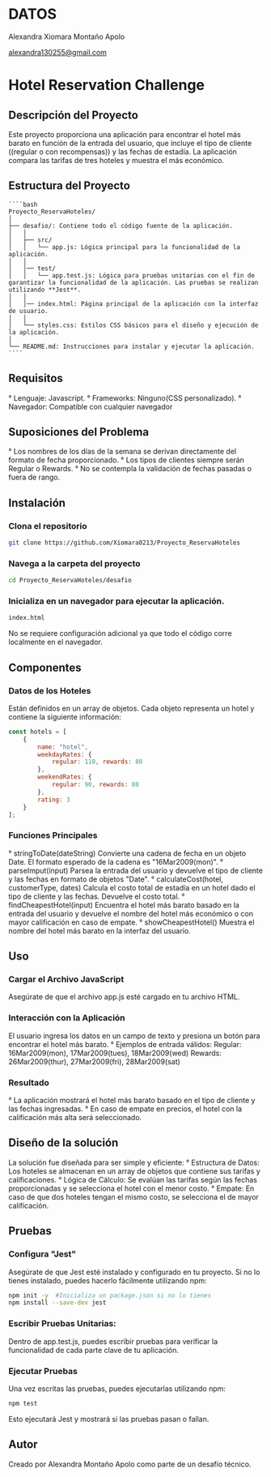 # DATOS

Alexandra Xiomara Montaño Apolo

alexandra130255@gmail.com

# Hotel Reservation Challenge

## Descripción del Proyecto
Este proyecto proporciona una aplicación para encontrar el hotel más barato en función de la entrada del usuario, que incluye el tipo de cliente ((regular o con recompensas)) y las fechas de estadía. La aplicación compara las tarifas de tres hoteles y muestra el más económico.

## Estructura del Proyecto
    ````bash
    Proyecto_ReservaHoteles/
    │
    ├── desafio/: Contiene todo el código fuente de la aplicación. 
    │   │
    │   ├── src/
    │   │   └── app.js: Lógica principal para la funcionalidad de la aplicación.
    │   │
    │   │── test/
    │   │   └── app.test.js: Lógica para pruebas unitarias con el fin de garantizar la funcionalidad de la aplicación. Las pruebas se realizan utilizando **Jest**.
    │   │
    │   │── index.html: Página principal de la aplicación con la interfaz de usuario.
    │   │   
    │   └── styles.css: Estilos CSS básicos para el diseño y ejecución de la aplicación.
    │
    └── README.md: Instrucciones para instalar y ejecutar la aplicación.
    ````
        
## Requisitos
° Lenguaje: Javascript.
° Frameworks: Ninguno(CSS personalizado).
° Navegador: Compatible con cualquier navegador

## Suposiciones del Problema
° Los nombres de los días de la semana se derivan directamente del formato de fecha proporcionado.
° Los tipos de clientes siempre serán Regular o Rewards.
° No se contempla la validación de fechas pasadas o fuera de rango.

## Instalación
### Clona el repositorio
````bash
git clone https://github.com/Xiomara0213/Proyecto_ReservaHoteles
````
### Navega a la carpeta del proyecto
````bash
cd Proyecto_ReservaHoteles/desafio
````
### Inicializa en un navegador para ejecutar la aplicación.
````bash 
index.html 
````
No se requiere configuración adicional ya que todo el código corre localmente en el navegador.

## Componentes
### Datos de los Hoteles
Están definidos en un array de objetos. Cada objeto representa un hotel y contiene la siguiente información:
````javascript
const hotels = [
    {
        name: "hotel",
        weekdayRates: { 
            regular: 110, rewards: 80
        },
        weekendRates: { 
            regular: 90, rewards: 80
        },
        rating: 3
    }
];
````
### Funciones Principales
° stringToDate(dateString)
    Convierte una cadena de fecha en un objeto Date. El formato esperado de la cadena es "16Mar2009(mon)".
° parseImput(input)
    Parsea la entrada del usuario y devuelve el tipo de cliente y las fechas en formato de objetos "Date".
° calculateCost(hotel, customerType, dates)
    Calcula el costo total de estadía en un hotel dado el tipo de cliente y las fechas. Devuelve el costo total.
° findCheapestHotel(input)
    Encuentra el hotel más barato basado en la entrada del usuario y devuelve el nombre del hotel más económico o con mayor calificación en caso de empate.
° showCheapestHotel()
    Muestra el nombre del hotel más barato en la interfaz del usuario.
    
## Uso
### Cargar el Archivo JavaScript
Asegúrate de que el archivo app.js esté cargado en tu archivo HTML.
### Interacción con la Aplicación
El usuario ingresa los datos en un campo de texto y presiona un botón para encontrar el hotel más barato. 
° Ejemplos de entrada válidos:
    Regular: 16Mar2009(mon), 17Mar2009(tues), 18Mar2009(wed)
    Rewards: 26Mar2009(thur), 27Mar2009(fri), 28Mar2009(sat)
### Resultado
° La aplicación mostrará el hotel más barato basado en el tipo de cliente y las fechas ingresadas.
° En caso de empate en precios, el hotel con la calificación más alta será seleccionado.

## Diseño de la solución
La solución fue diseñada para ser simple y eficiente:
    ° Estructura de Datos: Los hoteles se almacenan en un array de objetos que contiene sus tarifas y calificaciones.
    ° Lógica de Cálculo: Se evalúan las tarifas según las fechas proporcionadas y se selecciona el hotel con el menor costo.
    ° Empate: En caso de que dos hoteles tengan el mismo costo, se selecciona el de mayor calificación.

## Pruebas
### Configura "Jest"
Asegúrate de que Jest esté instalado y configurado en tu proyecto. Si no lo tienes instalado, puedes hacerlo fácilmente utilizando npm:
````bash
npm init -y  #Inicializa un package.json si no lo tienes
npm install --save-dev jest
````
### Escribir Pruebas Unitarias:
Dentro de app.test.js, puedes escribir pruebas para verificar la funcionalidad de cada parte clave de tu aplicación.
### Ejecutar Pruebas
Una vez escritas las pruebas, puedes ejecutarlas utilizando npm:
````bash
npm test
````        
Esto ejecutará Jest y mostrará si las pruebas pasan o fallan.

## Autor
Creado por Alexandra Montaño Apolo como parte de un desafío técnico.
